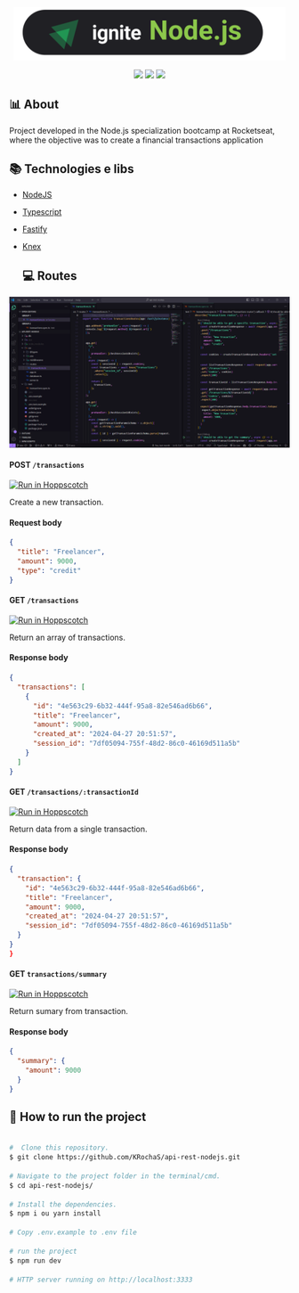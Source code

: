 <p align="center">
  <img src="https://github.com/KRochaS/api-rest-nodejs/blob/master/.github/logo.svg" width="490" >
</p>

<p align="center">	
   <img src="https://img.shields.io/badge/-Fastify-A9C195?style=flat&logoColor=white" />

  <img src="https://img.shields.io/badge/-Knex-A9C195?style=flat&logoColor=white" />
  
  <img src="https://img.shields.io/badge/-Typescript-A9C195?style=flat&logoColor=white" />
</p>

## :bar_chart: About
Project developed in the Node.js specialization bootcamp at Rocketseat, where the objective was to create a financial transactions application


## :books: Technologies e libs                                                                
- [NodeJS](https://nodejs.org/en)
- [Typescript](https://www.typescriptlang.org/)
- [Fastify](https://fastify.dev/)
- [Knex](https://knexjs.org/)

  ## :computer: Routes

 <img src="https://github.com/KRochaS/api-rest-nodejs/blob/master/.github/screenshot-01.png" width="986" >
 
#### POST `/transactions`

 [![Run in Hoppscotch](https://hopp.sh/badge-dark.svg)](https://hopp.sh/r/oPQmgXoLwCQQ)

Create a new transaction.


#### Request body

```json
{
  "title": "Freelancer",
  "amount": 9000,
  "type": "credit"
}
```
#### GET `/transactions`
[![Run in Hoppscotch](https://hopp.sh/badge-dark.svg)](https://hopp.sh/r/mZZpgC9RmirB)

Return an array of transactions.

#### Response body

```json
{
  "transactions": [
    {
      "id": "4e563c29-6b32-444f-95a8-82e546ad6b66",
      "title": "Freelancer",
      "amount": 9000,
      "created_at": "2024-04-27 20:51:57",
      "session_id": "7df05094-755f-48d2-86c0-46169d511a5b"
    }
  ]
}
```

#### GET `/transactions/:transactionId`
[![Run in Hoppscotch](https://hopp.sh/badge-dark.svg)](https://hopp.sh/r/bQ01KYMb3wPw)

Return data from a single transaction.

#### Response body

```json
{
  "transaction": {
    "id": "4e563c29-6b32-444f-95a8-82e546ad6b66",
    "title": "Freelancer",
    "amount": 9000,
    "created_at": "2024-04-27 20:51:57",
    "session_id": "7df05094-755f-48d2-86c0-46169d511a5b"
  }
}
}
```

#### GET `transactions/summary`
[![Run in Hoppscotch](https://hopp.sh/badge-dark.svg)](https://hopp.sh/r/vgloSLIlmc1E)

Return sumary from transaction.

#### Response body

```json
{
  "summary": {
    "amount": 9000
  }
}
```

## :pencil: How to run the project

```bash

#  Clone this repository.
$ git clone https://github.com/KRochaS/api-rest-nodejs.git

# Navigate to the project folder in the terminal/cmd.
$ cd api-rest-nodejs/

# Install the dependencies.
$ npm i ou yarn install

# Copy .env.example to .env file

# run the project
$ npm run dev

# HTTP server running on http://localhost:3333
```
